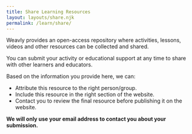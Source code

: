 ```yaml
---
title: Share Learning Resources
layout: layouts/share.njk
permalink: /learn/share/
---
```

Weavly provides an open-access repository where activities, lessons, videos and other resources can be collected and shared.

You can submit your activity or educational support at any time to share with other learners and educators.

Based on the information you provide here, we can:

* Attribute this resource to the right person/group.
* Include this resource in the right section of the website.
* Contact you to review the final resource before publishing it on the website.

**We will only use your email address to contact you about your submission.**
